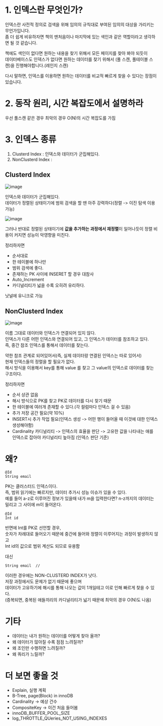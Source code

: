 # 1. 인덱스란 무엇인가?   
   
인덱스란 사전적 정의로 검색을 위해 임의의 규칙대로 부여된 임의의 대상을 가리키는 무언가입니다.        
좀 더 쉽게 비유하자면 책의 맨처음이나 마지막에 있는 색인과 같은 역할이라고 생각하면 될 것 같습니다.     
         
책에도 색인이 없다면 원하는 내용을 찾기 위해서 모든 페이지를 찾아 봐야 되듯이     
데이터베이스도 인덱스가 없다면 원하는 데이터를 찾기 위해서 (풀 스캔, 풀테이블 스캔)을 진행해야합니다.(레인지 스캔)      
   
다시 말하면, 인덱스를 이용하면 원하는 데이터를 비교적 빠르게 찾을 수 있다는 장점이 있습니다.  


# 2. 동작 원리, 시간 복잡도에서 설명하라  
우선 풀스캔 같은 경우 최악의 경우 O(N)의 시간 복잡도를 가짐      

# 3. 인덱스 종류 

1. Clusterd Index : 인덱스와 데이터가 군집해있다.    
2. NonClusterd Index : 


## Clusterd Index  

![image](https://user-images.githubusercontent.com/50267433/138220557-584c2444-b831-470f-9403-cc3bcbdde3ab.png)

  
인덱스와 데이터가 군집해있다.     
데이터가 정렬된 상태이기에 범위 검색을 할 땐 아주 강력하다(정렬 -> 이진 탐색 이용 가능)         

![image](https://user-images.githubusercontent.com/50267433/138220592-f6a1bf77-8d5f-4ea6-84e5-ca616b88f6d6.png)

그러나 반대로 정렬된 상태이기에 **값을 추가하는 과정에서 재정렬**이 일어나듯이 정렬 비용이 커지면 성능이 악영향을 미친다.    
  
정리하자면   
* 순서대로 
* 한 테이블에 하나만 
* 범위 검색에 좋다.   
* 존재하는 PK 사이에 INSERET 할 경우 대참사
* Auto_Increment 
* 카디널리티가 넓을 수록 오히려 유리하다.  

낫널에 유니크로 가능  

## NonClusterd Index   

![image](https://user-images.githubusercontent.com/50267433/138220705-b61c4405-9cf8-4469-9151-00e31a197555.png)
    
이름 그대로 데이터와 인덱스가 연결되어 있지 않다.           
인덱스가 다른 어떤 인덱스와 연결되어 있고, 그 인덱스가 데이터를 참조하고 있다.          
즉, 중간 참조 인덱스를 통해서 데이터를 찾는다.       
  
약한 참조 관계로 되어있어서(즉, 실제 데이터랑 연결된 인덱스는 따로 있어서)        
현재 인덱스들의 정렬을 할 필요가 없다.         
해시 방식을 이용해서 key를 통해 value 를 찾고 그 value의 인덱스로 데이터를 찾는 구조이다.      

정리하자면  

* 순서 상관 없음      
* 해시 방식으로 PK를 찾고 PK로 데이터를 다시 찾기 때문     
* 한 테이블에 여러개 존재할 수 있다.(각 컬럼마다 인덱스 걸 수 있음)    
* 추가 저장 공간 필요(약 10%)          
* INSERT시 추가 작업 필요(인덱스 생성 -> 어떤 행이 들어올 때 이것에 대한 인덱스 생성해야함)         
* Cardinality 카디널리티 -> 인덱스의 효율을 판단 -> 고유한 값을 나타내는 애를 인덱스로 잡아야 카디널리티 높아짐 (인덱스 판단 기준)  

# 왜?  

```
@Id 
String email 
```

PK는 클러스터드 인덱스이다.   
즉, 범위 읽기에는 빠르지만, 데이터 추가시 성능 이슈가 있을 수 있다.     
예를 들어 a-z로 이루어진 정보가 있을때 내가 m을 입력한다면? n-z까지의 데이터는 밀리고 그 사이에 m이 들어온다.      

```
@Id
Int id
```
반면에 Int를 PK로 선언할 경우,    
숫자가 차례대로 들어오기 때문에 중간에 들어와 정렬이 이루어지는 과정이 발생하지 않고   
Int id의 값으로 범위 계산도 되므로 유용함   


대신 

```
String email  // 
```

이러한 경우에는 NON-CLUSTERD INDEX가 낫다.           
저장 과정에서도 문제가 없기 때문에 좋으며     
데이터가 고유하기에 해시를 통해 나오는 값이 1개일테고 이로 인해 빠르게 찾을 수 있다.       
(증복되면, 중복된 애들끼리의 카디널리티가 넓기 때문에 최악의 경우 O(N)도 나옴)                

# 기타 

* 데이터는 내가 원하는 데이터를 어떻게 찾아 올까?    
* 왜 데이터가 많아질 수록 점점 느려질까?   
* 왜 조인만 수행하면 느려질까?    
* 왜 쿼리가 느릴까?   

# 더 보면 좋을 것   
* Explain, 실행 계획 
* B-Tree, page(Block) in innoDB 
* Cardinality  -> 예상 건수 
* CompositeKey -> 이건 처음 들어봄 
* innoDB_BUFFER_POOL_SIZE
* log_THROTTLE_QUeries_NOT_USING_INDEXES  



